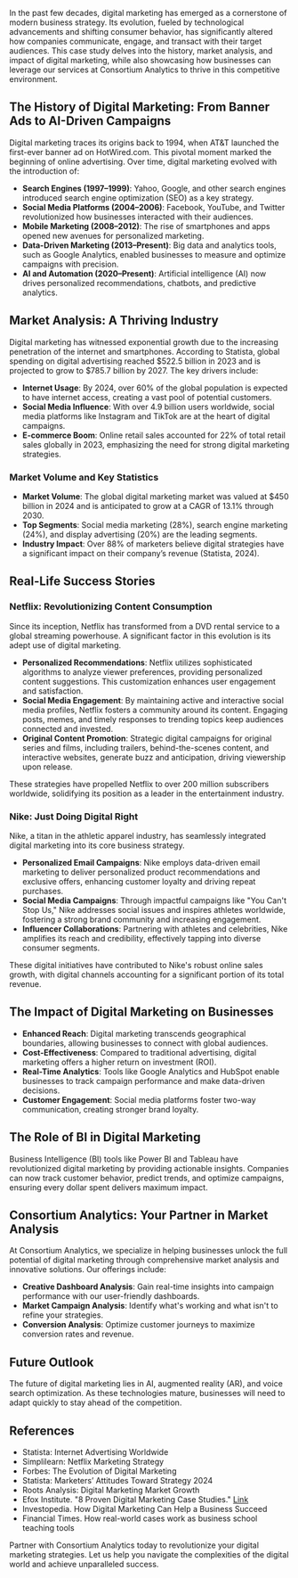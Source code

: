 In the past few decades, digital marketing has emerged as a cornerstone of modern business strategy. Its evolution, fueled by technological advancements and shifting consumer behavior, has significantly altered how companies communicate, engage, and transact with their target audiences. This case study delves into the history, market analysis, and impact of digital marketing, while also showcasing how businesses can leverage our services at Consortium Analytics to thrive in this competitive environment.

## The History of Digital Marketing: From Banner Ads to AI-Driven Campaigns

Digital marketing traces its origins back to 1994, when AT&T launched the first-ever banner ad on HotWired.com. This pivotal moment marked the beginning of online advertising. Over time, digital marketing evolved with the introduction of:

- **Search Engines (1997–1999)**: Yahoo, Google, and other search engines introduced search engine optimization (SEO) as a key strategy.
- **Social Media Platforms (2004–2006)**: Facebook, YouTube, and Twitter revolutionized how businesses interacted with their audiences.
- **Mobile Marketing (2008–2012)**: The rise of smartphones and apps opened new avenues for personalized marketing.
- **Data-Driven Marketing (2013–Present)**: Big data and analytics tools, such as Google Analytics, enabled businesses to measure and optimize campaigns with precision.
- **AI and Automation (2020–Present)**: Artificial intelligence (AI) now drives personalized recommendations, chatbots, and predictive analytics.

## Market Analysis: A Thriving Industry

Digital marketing has witnessed exponential growth due to the increasing penetration of the internet and smartphones. According to Statista, global spending on digital advertising reached $522.5 billion in 2023 and is projected to grow to $785.7 billion by 2027. The key drivers include:

- **Internet Usage**: By 2024, over 60% of the global population is expected to have internet access, creating a vast pool of potential customers.
- **Social Media Influence**: With over 4.9 billion users worldwide, social media platforms like Instagram and TikTok are at the heart of digital campaigns.
- **E-commerce Boom**: Online retail sales accounted for 22% of total retail sales globally in 2023, emphasizing the need for strong digital marketing strategies.

### Market Volume and Key Statistics

- **Market Volume**: The global digital marketing market was valued at $450 billion in 2024 and is anticipated to grow at a CAGR of 13.1% through 2030.
- **Top Segments**: Social media marketing (28%), search engine marketing (24%), and display advertising (20%) are the leading segments.
- **Industry Impact**: Over 88% of marketers believe digital strategies have a significant impact on their company’s revenue (Statista, 2024).

## Real-Life Success Stories

### Netflix: Revolutionizing Content Consumption

Since its inception, Netflix has transformed from a DVD rental service to a global streaming powerhouse. A significant factor in this evolution is its adept use of digital marketing.

- **Personalized Recommendations**: Netflix utilizes sophisticated algorithms to analyze viewer preferences, providing personalized content suggestions. This customization enhances user engagement and satisfaction.
- **Social Media Engagement**: By maintaining active and interactive social media profiles, Netflix fosters a community around its content. Engaging posts, memes, and timely responses to trending topics keep audiences connected and invested.
- **Original Content Promotion**: Strategic digital campaigns for original series and films, including trailers, behind-the-scenes content, and interactive websites, generate buzz and anticipation, driving viewership upon release.

These strategies have propelled Netflix to over 200 million subscribers worldwide, solidifying its position as a leader in the entertainment industry.

### Nike: Just Doing Digital Right

Nike, a titan in the athletic apparel industry, has seamlessly integrated digital marketing into its core business strategy.

- **Personalized Email Campaigns**: Nike employs data-driven email marketing to deliver personalized product recommendations and exclusive offers, enhancing customer loyalty and driving repeat purchases.
- **Social Media Campaigns**: Through impactful campaigns like "You Can't Stop Us," Nike addresses social issues and inspires athletes worldwide, fostering a strong brand community and increasing engagement.
- **Influencer Collaborations**: Partnering with athletes and celebrities, Nike amplifies its reach and credibility, effectively tapping into diverse consumer segments.

These digital initiatives have contributed to Nike's robust online sales growth, with digital channels accounting for a significant portion of its total revenue.

## The Impact of Digital Marketing on Businesses

- **Enhanced Reach**: Digital marketing transcends geographical boundaries, allowing businesses to connect with global audiences.
- **Cost-Effectiveness**: Compared to traditional advertising, digital marketing offers a higher return on investment (ROI).
- **Real-Time Analytics**: Tools like Google Analytics and HubSpot enable businesses to track campaign performance and make data-driven decisions.
- **Customer Engagement**: Social media platforms foster two-way communication, creating stronger brand loyalty.

## The Role of BI in Digital Marketing

Business Intelligence (BI) tools like Power BI and Tableau have revolutionized digital marketing by providing actionable insights. Companies can now track customer behavior, predict trends, and optimize campaigns, ensuring every dollar spent delivers maximum impact.

## Consortium Analytics: Your Partner in Market Analysis

At Consortium Analytics, we specialize in helping businesses unlock the full potential of digital marketing through comprehensive market analysis and innovative solutions. Our offerings include:

- **Creative Dashboard Analysis**: Gain real-time insights into campaign performance with our user-friendly dashboards.
- **Market Campaign Analysis**: Identify what's working and what isn't to refine your strategies.
- **Conversion Analysis**: Optimize customer journeys to maximize conversion rates and revenue.

## Future Outlook

The future of digital marketing lies in AI, augmented reality (AR), and voice search optimization. As these technologies mature, businesses will need to adapt quickly to stay ahead of the competition.

## References

- Statista: Internet Advertising Worldwide
- Simplilearn: Netflix Marketing Strategy
- Forbes: The Evolution of Digital Marketing
- Statista: Marketers’ Attitudes Toward Strategy 2024
- Roots Analysis: Digital Marketing Market Growth
- Efox Institute. "8 Proven Digital Marketing Case Studies." [Link](https://efoxinstitute.com/blog/8-proven-digital-marketing-case-studies)
- Investopedia. How Digital Marketing Can Help a Business Succeed
- Financial Times. How real-world cases work as business school teaching tools

Partner with Consortium Analytics today to revolutionize your digital marketing strategies. Let us help you navigate the complexities of the digital world and achieve unparalleled success.
